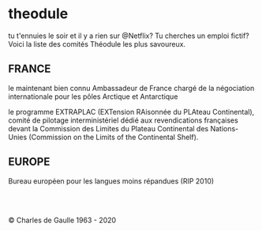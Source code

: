 # theodule
tu t'ennuies le soir et il y a rien sur @Netflix? Tu cherches un emploi fictif? Voici la liste des comités Théodule les plus savoureux.


## FRANCE
le maintenant bien connu Ambassadeur de France chargé de la négociation internationale pour les pôles Arctique et Antarctique

le programme EXTRAPLAC (EXTension RAisonnée du PLAteau Continental), comité de pilotage interministériel dédié aux revendications françaises devant la Commission des Limites du Plateau Continental des Nations-Unies (Commission on the Limits of the Continental Shelf).



## EUROPE

Bureau européen pour les langues moins répandues (RIP 2010)

<br><br>


© Charles de Gaulle 1963 - 2020



